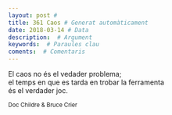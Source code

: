 ```yaml
---
layout: post #
title: 361 Caos # Generat automàticament
date: 2018-03-14 # Data
description:  # Argument
keywords:  # Paraules clau
coments:  # Comentaris
---
```


El caos no és el vedader problema; <br />
el temps en que es tarda en trobar la ferramenta <br />
és el verdader joc. <br />

<small> Doc Childre & Bruce Crier</small>
